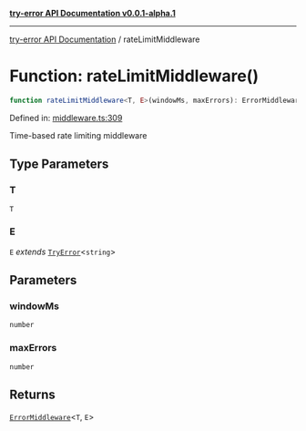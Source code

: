 [**try-error API Documentation v0.0.1-alpha.1**](../index.md)

***

[try-error API Documentation](../index.md) / rateLimitMiddleware

# Function: rateLimitMiddleware()

```ts
function rateLimitMiddleware<T, E>(windowMs, maxErrors): ErrorMiddleware<T, E>;
```

Defined in: [middleware.ts:309](https://github.com/oconnorjohnson/try-error/blob/e3ae0308069a4fba073f4543d527ad76373db795/src/middleware.ts#L309)

Time-based rate limiting middleware

## Type Parameters

### T

`T`

### E

`E` *extends* [`TryError`](../interfaces/TryError.md)\<`string`\>

## Parameters

### windowMs

`number`

### maxErrors

`number`

## Returns

[`ErrorMiddleware`](../type-aliases/ErrorMiddleware.md)\<`T`, `E`\>

